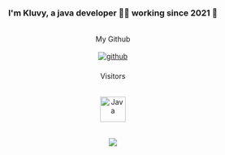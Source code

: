### <div align="center">I'm Kluvy, a java developer 👨‍💻 working since 2021 🚀</div>
<br/>
<div align="center">My Github</div>
<br/>
<div align="center">
<a href="https://github.com/NotKluvy" target="_blank">
<img src=https://img.shields.io/badge/github-%2324292e.svg?&style=for-the-badge&logo=github&logoColor=white alt=github style="margin-bottom: 5px;" />
</a>
</div>
<br/>
<div align="center">Visitors</div>
<br/>
<div align="center">
<img style="margin: 15px" src="https://profilinator.rishav.dev/skills-assets/java-original-wordmark.svg" alt="Java" height="50" />
</div>
<br/>
<div align="center"><img src="https://github-readme-stats.vercel.app/api/top-langs/?username=NotKluvy&hide_border=true&layout=compact" align="center" /></div>
